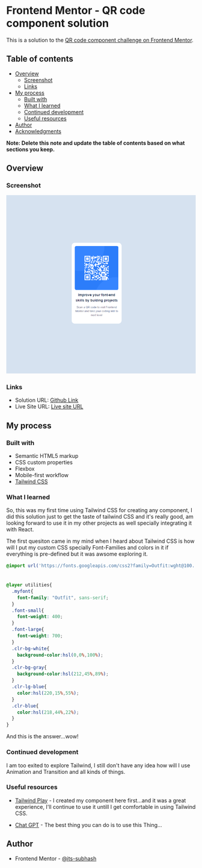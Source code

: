 # Frontend Mentor - QR code component solution

This is a solution to the [QR code component challenge on Frontend Mentor](https://www.frontendmentor.io/challenges/qr-code-component-iux_sIO_H).

## Table of contents

- [Overview](#overview)
  - [Screenshot](#screenshot)
  - [Links](#links)
- [My process](#my-process)
  - [Built with](#built-with)
  - [What I learned](#what-i-learned)
  - [Continued development](#continued-development)
  - [Useful resources](#useful-resources)
- [Author](#author)
- [Acknowledgments](#acknowledgments)

**Note: Delete this note and update the table of contents based on what sections you keep.**

## Overview

### Screenshot

![](./images/Capture.PNG)

### Links

- Solution URL: [Github Link](https://your-solution-url.com)
- Live Site URL: [Live site URL](https://your-live-site-url.com)

## My process

### Built with

- Semantic HTML5 markup
- CSS custom properties
- Flexbox
- Mobile-first workflow
- [Tailwind CSS](https://tailwindcss.com/docs/installation)

### What I learned

So, this was my first time using Tailwind CSS for creating any component, I did this solution just to get the taste of tailwind CSS and it's really good, am looking forward to use it in my other projects as well specially integrating it with React.

The first quesiton came in my mind when I heard about Tailwind CSS is how will I put my custom CSS specially Font-Families and colors in it if everything is pre-defined but it was awsome exploring it.

```css
@import url('https://fonts.googleapis.com/css2?family=Outfit:wght@100..900&display=swap');


@layer utilities{
  .myfont{
    font-family: "Outfit", sans-serif;
  }
  .font-small{
    font-weight: 400;
  }
  .font-large{
    font-weight: 700;
  }
  .clr-bg-white{
    background-color:hsl(0,0%,100%);
  }
  .clr-bg-gray{
    background-color:hsl(212,45%,89%);
  }
  .clr-lg-blue{
    color:hsl(220,15%,55%);
  }
  .clr-blue{
    color:hsl(218,44%,22%);
  }
}
```
And this is the answer...wow!

### Continued development

I am too exited to explore Tailwind, I still don't have any idea how will I use Animation and Transition and all kinds of things.


### Useful resources

- [Tailwind Play](https://play.tailwindcss.com/) - I created my component here first...and it was a great experience, I'll continue to use it untill I get comfortable in using Tailwind CSS.

- [Chat GPT](https://chat.openai.com) - The best thing you can do is to use this Thing...

## Author

- Frontend Mentor - [@its-subhash](https://www.frontendmentor.io/profile/its-subhash)

